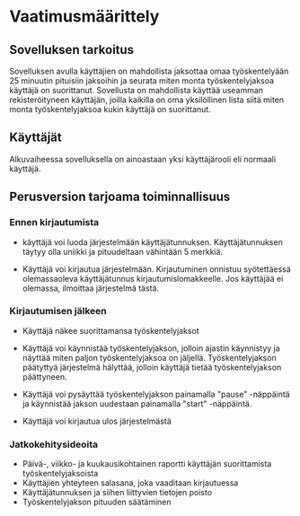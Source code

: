 # Vaatimusmäärittely

## Sovelluksen tarkoitus

Sovelluksen avulla käyttäjien on mahdollista jaksottaa omaa työskentelyään 25 minuutin pituisiin jaksoihin ja seurata miten monta työskentelyjaksoa käyttäjä on suorittanut. Sovellusta on mahdollista käyttää useamman rekisteröityneen käyttäjän, joilla kaikilla on oma yksilöllinen lista siitä miten monta työskentelyjaksoa kukin käyttäjä on suorittanut.

## Käyttäjät

Alkuvaiheessa sovelluksella on ainoastaan yksi käyttäjärooli eli normaali käyttäjä.

## Perusversion tarjoama toiminnallisuus

### Ennen kirjautumista

* käyttäjä voi luoda järjestelmään käyttäjätunnuksen. Käyttäjätunnuksen täytyy olla uniikki ja pituudeltaan vähintään 5 merkkiä. 

* Käyttäjä voi kirjautua järjestelmään. Kirjautuminen onnistuu syötettäessä olemassaoleva käyttäjätunnus kirjautumislomakkeelle. Jos käyttäjää ei olemassa, ilmoittaa järjestelmä tästä.

### Kirjautumisen jälkeen

* Käyttäjä näkee suorittamansa työskentelyjaksot

* Käyttäjä voi käynnistää työskentelyjakson, jolloin ajastin käynnistyy ja näyttää miten paljon työskentelyjaksoa on jäljellä. Työskentelyjakson päätyttyä järjestelmä hälyttää, jolloin käyttäjä tietää työskentelyjakson päättyneen.

* Käyttäjä voi pysäyttää työskentelyjakson painamalla "pause" -näppäintä ja käynnistää jakson uudestaan painamalla "start" -näppäintä.

* Käyttäjä voi kirjautua ulos järjestelmästä

### Jatkokehitysideoita

* Päivä-, viikko- ja kuukausikohtainen raportti käyttäjän suorittamista työskentelyjaksoista
* Käyttäjien yhteyteen salasana, joka vaaditaan kirjautuessa
* Käyttäjätunnuksen ja siihen liittyvien tietojen poisto
* Työskentelyjakson pituuden säätäminen
